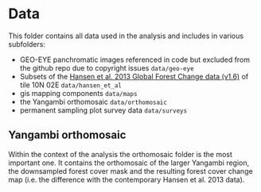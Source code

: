 # Data

This folder contains all data used in the analysis and includes in various subfolders:

- GEO-EYE panchromatic images referenced in code but excluded from the github repo due to copyright issues `data/geo-eye`
- Subsets of the [Hansen et al. 2013 Global Forest Change data (v1.6)](https://earthenginepartners.appspot.com/science-2013-global-forest/download_v1.6.html) of tile 10N 02E `data/hansen_et_al`
- gis mapping components `data/maps`
- the Yangambi orthomosaic `data/orthomosaic`
- permanent sampling plot survey data `data/surveys`

## Yangambi orthomosaic

Within the context of the analysis the orthomosaic folder is the most important one. It contains the orthomosaic of the larger Yangambi region, the downsampled forest cover mask and the resulting forest cover change map (i.e. the difference with the contemporary Hansen et al. 2013 data).